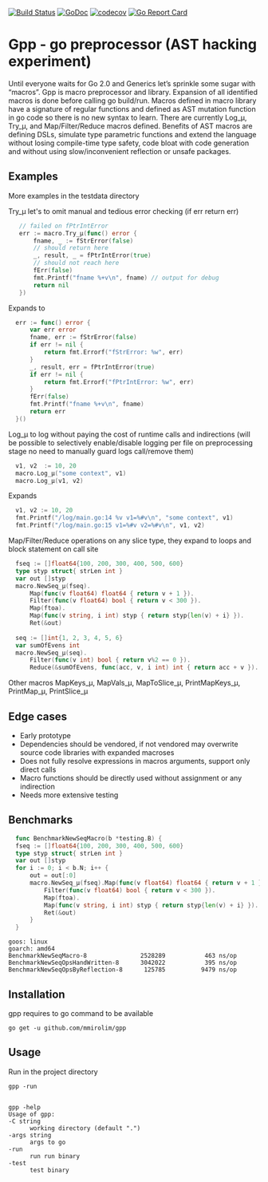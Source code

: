 [![Build Status](https://travis-ci.org/mmirolim/gpp.svg)](https://travis-ci.org/mmirolim/gpp)
[![GoDoc](https://godoc.org/github.com/mmirolim/gpp?status.svg)](http://godoc.org/github.com/mmirolim/gpp)
[![codecov](https://codecov.io/gh/mmirolim/gpp/branch/master/graph/badge.svg)](https://codecov.io/gh/mmirolim/gpp)
[![Go Report Card](https://goreportcard.com/badge/github.com/mmirolim/gpp)](https://goreportcard.com/badge/github.com/mmirolim/gpp)

# Gpp - go preprocessor (AST hacking experiment)

Until everyone waits for Go 2.0 and Generics let’s sprinkle some sugar with “macros”. Gpp is macro preprocessor and library. Expansion of all identified macros is done before calling go build/run. Macros defined in macro library have a signature of regular functions and defined as AST mutation function in go code so there is no new syntax to learn. There are currently Log_μ, Try_μ, and Map/Filter/Reduce macros defined. Benefits of AST macros are defining DSLs, simulate type parametric functions and extend the language without losing compile-time type safety, code bloat with code generation and without using slow/inconvenient reflection or unsafe packages.
	
## Examples

 More examples in the testdata directory
 
 Try_μ let's to omit manual and tedious error checking (if err return err)
 ```go
	// failed on fPtrIntError
	err := macro.Try_μ(func() error {
		fname, _ := fStrError(false)
		// should return here
		_, result, _ = fPtrIntError(true)
		// should not reach here
		fErr(false)
		fmt.Printf("fname %+v\n", fname) // output for debug
		return nil
	})
  ```	
  Expands to 
  
  ```go
	err := func() error {
		var err error
		fname, err := fStrError(false)
		if err != nil {
			return fmt.Errorf("fStrError: %w", err)
		}
		_, result, err = fPtrIntError(true)
		if err != nil {
			return fmt.Errorf("fPtrIntError: %w", err)
		}
		fErr(false)
		fmt.Printf("fname %+v\n", fname)
		return err
	}()
  ```
	
  Log_μ to log without paying the cost of runtime calls and indirections (will be possible to selectively enable/disable logging per file on preprocessing stage no need to manually guard logs call/remove them)
  
  ```go
	v1, v2  := 10, 20
	macro.Log_μ("some context", v1)
	macro.Log_μ(v1, v2)
  ```
  
  Expands
  
  ```go
	v1, v2 := 10, 20
	fmt.Printf("/log/main.go:14 %v v1=%#v\n", "some context", v1)
	fmt.Printf("/log/main.go:15 v1=%#v v2=%#v\n", v1, v2)
  ```

  Map/Filter/Reduce operations on any slice type, they expand to loops and block statement on call site
  
  ```go
	fseq := []float64{100, 200, 300, 400, 500, 600}
	type styp struct{ strLen int }
	var out []styp
	macro.NewSeq_μ(fseq).
		Map(func(v float64) float64 { return v + 1 }).
		Filter(func(v float64) bool { return v < 300 }).
		Map(ftoa).
		Map(func(v string, i int) styp { return styp{len(v) + i} }).
		Ret(&out)
	
	seq := []int{1, 2, 3, 4, 5, 6}
	var sumOfEvens int
	macro.NewSeq_μ(seq).
		Filter(func(v int) bool { return v%2 == 0 }).
		Reduce(&sumOfEvens, func(acc, v, i int) int { return acc + v }).
  ```
  Other macros MapKeys_μ, MapVals_μ, MapToSlice_μ, PrintMapKeys_μ, PrintMap_μ, PrintSlice_μ
  
## Edge cases

- Early prototype
- Dependencies should be vendored, if not vendored may overwrite source code libraries 
  with expanded macroses
- Does not fully resolve expressions in macros arguments, support only direct calls
- Macro functions should be directly used without assignment or any indirection
- Needs more extensive testing

## Benchmarks

  ```go
	func BenchmarkNewSeqMacro(b *testing.B) {
	fseq := []float64{100, 200, 300, 400, 500, 600}
	type styp struct{ strLen int }
	var out []styp
	for i := 0; i < b.N; i++ {
		out = out[:0]
		macro.NewSeq_μ(fseq).Map(func(v float64) float64 { return v + 1 }).
			Filter(func(v float64) bool { return v < 300 }).
			Map(ftoa).
			Map(func(v string, i int) styp { return styp{len(v) + i} }).
			Ret(&out)
		}
	}
  ```

	goos: linux
	goarch: amd64
	BenchmarkNewSeqMacro-8             	 2528289	       463 ns/op
	BenchmarkNewSeqOpsHandWritten-8    	 3042022	       395 ns/op
	BenchmarkNewSeqOpsByReflection-8   	  125785	      9479 ns/op
 
## Installation
	
 gpp requires to go command to be available
	
	go get -u github.com/mmirolim/gpp

	
## Usage
	
 Run in the project directory

	gpp -run


	gpp -help
	Usage of gpp:
	-C string
		  working directory (default ".")
	-args string
		  args to go
	-run
		  run run binary
	-test
		  test binary


